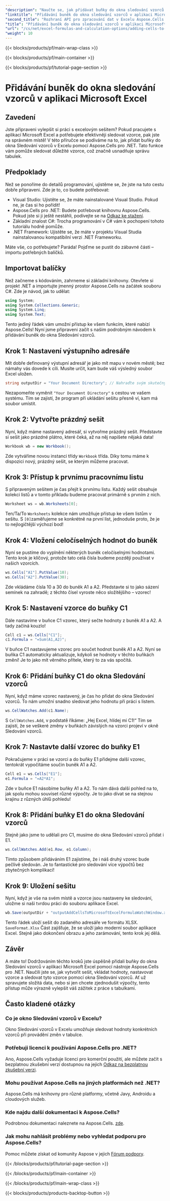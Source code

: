 ```yaml
---
"description": "Naučte se, jak přidávat buňky do okna sledování vzorců v Excelu pomocí Aspose.Cells pro .NET s tímto podrobným návodem. Je to jednoduché a efektivní."
"linktitle": "Přidávání buněk do okna sledování vzorců v aplikaci Microsoft Excel"
"second_title": "Rozhraní API pro zpracování dat v Excelu Aspose.Cells v .NET"
"title": "Přidávání buněk do okna sledování vzorců v aplikaci Microsoft Excel"
"url": "/cs/net/excel-formulas-and-calculation-options/adding-cells-to-microsoft-excel-formula-watch-window/"
"weight": 10
---
```


{{< blocks/products/pf/main-wrap-class >}}

{{< blocks/products/pf/main-container >}}

{{< blocks/products/pf/tutorial-page-section >}}

# Přidávání buněk do okna sledování vzorců v aplikaci Microsoft Excel

## Zavedení

Jste připraveni vylepšit si práci s excelovým sešitem? Pokud pracujete s aplikací Microsoft Excel a potřebujete efektivněji sledovat vzorce, pak jste na správném místě! V této příručce se podíváme na to, jak přidat buňky do okna Sledování vzorců v Excelu pomocí Aspose.Cells pro .NET. Tato funkce vám pomůže sledovat důležité vzorce, což značně usnadňuje správu tabulek.

## Předpoklady

Než se ponoříme do detailů programování, ujistěme se, že jste na tuto cestu dobře připraveni. Zde je to, co budete potřebovat:

- Visual Studio: Ujistěte se, že máte nainstalované Visual Studio. Pokud ne, je čas si ho pořídit!
- Aspose.Cells pro .NET: Budete potřebovat knihovnu Aspose.Cells. Pokud jste si ji ještě nestáhli, podívejte se na [Odkaz ke stažení](https://releases.aspose.com/cells/net/).
- Základní znalost C#: Trocha programování v C# vám k pochopení tohoto tutoriálu hodně pomůže.
- .NET Framework: Ujistěte se, že máte v projektu Visual Studia nainstalovanou kompatibilní verzi .NET Frameworku.

Máte vše, co potřebujete? Paráda! Pojďme se pustit do zábavné části – importu potřebných balíčků.

## Importovat balíčky

Než začneme s kódováním, zahrneme si základní knihovny. Otevřete si projekt .NET a importujte jmenný prostor Aspose.Cells na začátek souboru C#. Zde je návod, jak to udělat:

```csharp
using System;
using System.Collections.Generic;
using System.Linq;
using System.Text;
```

Tento jediný řádek vám umožní přístup ke všem funkcím, které nabízí Aspose.Cells! Nyní jsme připraveni začít s naším podrobným návodem k přidávání buněk do okna Sledování vzorců.

## Krok 1: Nastavení výstupního adresáře

Mít dobře definovaný výstupní adresář je jako mít mapu v novém městě; bez námahy vás dovede k cíli. Musíte určit, kam bude váš výsledný soubor Excel uložen.

```csharp
string outputDir = "Your Document Directory"; // Nahraďte svým skutečným adresářem
```

Nezapomeňte vyměnit `"Your Document Directory"` s cestou ve vašem systému. Tím se zajistí, že program při ukládání sešitu přesně ví, kam má soubor umístit.

## Krok 2: Vytvořte prázdný sešit

Nyní, když máme nastavený adresář, si vytvořme prázdný sešit. Představte si sešit jako prázdné plátno, které čeká, až na něj napíšete nějaká data!

```csharp
Workbook wb = new Workbook();
```

Zde vytváříme novou instanci třídy `Workbook` třída. Díky tomu máme k dispozici nový, prázdný sešit, se kterým můžeme pracovat. 

## Krok 3: Přístup k prvnímu pracovnímu listu

S připraveným sešitem je čas přejít k prvnímu listu. Každý sešit obsahuje kolekci listů a v tomto příkladu budeme pracovat primárně s prvním z nich.

```csharp
Worksheet ws = wb.Worksheets[0];
```

Ten/Ta/To `Worksheets` kolekce nám umožňuje přístup ke všem listům v sešitu. S `[0]`zaměřujeme se konkrétně na první list, jednoduše proto, že je to nejlogičtější výchozí bod!

## Krok 4: Vložení celočíselných hodnot do buněk

Nyní se pustíme do vyplnění některých buněk celočíselnými hodnotami. Tento krok je klíčový, protože tato celá čísla budeme později používat v našich vzorcích.

```csharp
ws.Cells["A1"].PutValue(10);
ws.Cells["A2"].PutValue(30);
```

Zde vkládáme čísla 10 a 30 do buněk A1 a A2. Představte si to jako sázení semínek na zahradě; z těchto čísel vyroste něco složitějšího – vzorec! 

## Krok 5: Nastavení vzorce do buňky C1

Dále nastavíme v buňce C1 vzorec, který sečte hodnoty z buněk A1 a A2. A tady začíná kouzlo!

```csharp
Cell c1 = ws.Cells["C1"];
c1.Formula = "=Sum(A1,A2)";
```

V buňce C1 nastavujeme vzorec pro součet hodnot buněk A1 a A2. Nyní se buňka C1 automaticky aktualizuje, kdykoli se hodnoty v těchto buňkách změní! Je to jako mít věrného přítele, který to za vás spočítá.

## Krok 6: Přidání buňky C1 do okna Sledování vzorců

Nyní, když máme vzorec nastavený, je čas ho přidat do okna Sledování vzorců. To nám umožní snadno sledovat jeho hodnotu při práci s listem.

```csharp
ws.CellWatches.Add(c1.Name);
```

S `CellWatches.Add`, v podstatě říkáme: „Hej Excel, hlídej mi C1!“ Tím se zajistí, že se veškeré změny v buňkách závislých na vzorci projeví v okně Sledování vzorců.

## Krok 7: Nastavte další vzorec do buňky E1

Pokračujeme v práci se vzorci a do buňky E1 přidejme další vzorec, tentokrát vypočítáme součin buněk A1 a A2.

```csharp
Cell e1 = ws.Cells["E1"];
e1.Formula = "=A2*A1";
```

Zde v buňce E1 násobíme buňky A1 a A2. To nám dává další pohled na to, jak spolu mohou souviset různé výpočty. Je to jako dívat se na stejnou krajinu z různých úhlů pohledu!

## Krok 8: Přidání buňky E1 do okna Sledování vzorců

Stejně jako jsme to udělali pro C1, musíme do okna Sledování vzorců přidat i E1.

```csharp
ws.CellWatches.Add(e1.Row, e1.Column);
```

Tímto způsobem přidáváním E1 zajistíme, že i náš druhý vzorec bude pečlivě sledován. Je to fantastické pro sledování více výpočtů bez zbytečných komplikací!

## Krok 9: Uložení sešitu

Nyní, když je vše na svém místě a vzorce jsou nastaveny ke sledování, uložme si naši tvrdou práci do souboru aplikace Excel.

```csharp
wb.Save(outputDir + "outputAddCellsToMicrosoftExcelFormulaWatchWindow.xlsx", SaveFormat.Xlsx);
```

Tento řádek uloží sešit do zadaného adresáře ve formátu XLSX. `SaveFormat.Xlsx` Část zajišťuje, že se uloží jako moderní soubor aplikace Excel. Stejně jako dokončení obrazu a jeho zarámování, tento krok jej dělá.

## Závěr

A máte to! Dodržováním těchto kroků jste úspěšně přidali buňky do okna Sledování vzorců v aplikaci Microsoft Excel pomocí nástroje Aspose.Cells pro .NET. Naučili jste se, jak vytvořit sešit, vkládat hodnoty, nastavovat vzorce a sledovat tyto vzorce pomocí okna Sledování vzorců. Ať už spravujete složitá data, nebo si jen chcete zjednodušit výpočty, tento přístup může výrazně vylepšit váš zážitek z práce s tabulkami.

## Často kladené otázky

### Co je okno Sledování vzorců v Excelu?  
Okno Sledování vzorců v Excelu umožňuje sledovat hodnoty konkrétních vzorců při provádění změn v tabulce.

### Potřebuji licenci k používání Aspose.Cells pro .NET?  
Ano, Aspose.Cells vyžaduje licenci pro komerční použití, ale můžete začít s bezplatnou zkušební verzí dostupnou na jejich [Odkaz na bezplatnou zkušební verzi](https://releases.aspose.com/).

### Mohu používat Aspose.Cells na jiných platformách než .NET?  
Aspose.Cells má knihovny pro různé platformy, včetně Javy, Androidu a cloudových služeb.

### Kde najdu další dokumentaci k Aspose.Cells?  
Podrobnou dokumentaci naleznete na Aspose.Cells. [zde](https://reference.aspose.com/cells/net/).

### Jak mohu nahlásit problémy nebo vyhledat podporu pro Aspose.Cells?  
Pomoc můžete získat od komunity Aspose v jejich [Fórum podpory](https://forum.aspose.com/c/cells/9).


{{< /blocks/products/pf/tutorial-page-section >}}

{{< /blocks/products/pf/main-container >}}

{{< /blocks/products/pf/main-wrap-class >}}

{{< blocks/products/products-backtop-button >}}
